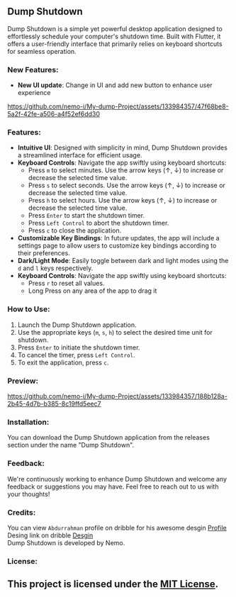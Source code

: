 ## Dump Shutdown

Dump Shutdown is a simple yet powerful desktop application designed to effortlessly schedule your computer's shutdown time. Built with Flutter, it offers a user-friendly interface that primarily relies on keyboard shortcuts for seamless operation.
### New Features:
- **New UI update**: Change in UI and add new button to enhance user experience
  

https://github.com/nemo-i/My-dump-Project/assets/133984357/47f68be8-5a2f-42fe-a506-a4f52ef6dd30



### Features:

- **Intuitive UI**: Designed with simplicity in mind, Dump Shutdown provides a streamlined interface for efficient usage.
- **Keyboard Controls**: Navigate the app swiftly using keyboard shortcuts:
  - Press `m` to select minutes. Use the arrow keys (↑, ↓) to increase or decrease the selected time value.
  - Press `s` to select seconds. Use the arrow keys (↑, ↓) to increase or decrease the selected time value.
  - Press `h` to select hours. Use the arrow keys (↑, ↓) to increase or decrease the selected time value.
  - Press `Enter` to start the shutdown timer.
  - Press `Left Control` to abort the shutdown timer.
  - Press `c` to close the application.
- **Customizable Key Bindings**: In future updates, the app will include a settings page to allow users to customize key bindings according to their preferences.
- **Dark/Light Mode**: Easily toggle between dark and light modes using the `d` and `l` keys respectively.
- **Keyboard Controls**: Navigate the app swiftly using keyboard shortcuts:
  - Press `r` to reset all values.
  - Long Press on any area of the app to drag it

### How to Use:

1. Launch the Dump Shutdown application.
2. Use the appropriate keys (`m`, `s`, `h`) to select the desired time unit for shutdown.
3. Press `Enter` to initiate the shutdown timer.
4. To cancel the timer, press `Left Control`.
5. To exit the application, press `c`.

### Preview:


https://github.com/nemo-i/My-dump-Project/assets/133984357/188b128a-2b45-4d7b-b385-8c19ffd5eec7



### Installation:

You can download the Dump Shutdown application from the releases section under the name "Dump Shutdown".

### Feedback:

We're continuously working to enhance Dump Shutdown and welcome any feedback or suggestions you may have. Feel free to reach out to us with your thoughts!

### Credits:
You can view `Abdurrahman` profile on dribble for his awesome desgin [Profile](https://dribbble.com/Rahmanene) <br>
Desing link on dribble [Desgin](https://dribbble.com/shots/23096882-kitchen-timer-select-theme) <br>
Dump Shutdown is developed by Nemo.

### License:

This project is licensed under the [MIT License](https://opensource.org/licenses/MIT).
---


